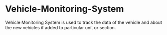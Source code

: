# Vehicle-Monitoring-System
Vehicle Monitoring System is used to track the data of the vehicle and about the new vehicles if added to particular unit or section. 
